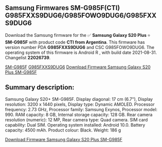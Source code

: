 <h2>Samsung Firmwares SM-G985F(CTI) G985FXXS9DUG6/G985FOWO9DUG6/G985FXXS9DUG6</h2>
Download the Samsung firmware for the ✅ <strong>Samsung Galaxy S20 Plus </strong> ⭐ <strong>SM-G985F</strong> with product code <strong>CTI</strong> <strong> from Argentina</strong>. This firmware has version number PDA <strong>G985FXXS9DUG6</strong> and CSC G985FOWO9DUG6. The operating system of this firmware is Android R , with build date 2021-08-31. Changelist <strong>22026739</strong>.


[SM-G985F](https://samfirm.shop/samsung/model/SM-G985F)
[G985FXXS9DUG6](https://samfirm.shop/samsung/pda/G985FXXS9DUG6)
[Download Firmware Samsung Galaxy S20 Plus SM-G985F](https://samfirm.shop/samsung/firmware/451540)
<h2>Summary description:</h2>
<p>Samsung Galaxy S20+ SM-G985F. Display diagonal: 17 cm (6.7"), Display resolution: 3200 x 1440 pixels, Display type: Dynamic AMOLED. Processor frequency: 2.73 GHz, Processor family: Samsung Exynos, Processor model: 990. RAM capacity: 8 GB, Internal storage capacity: 128 GB. Rear camera resolution (numeric): 12 MP, Rear camera type: Quad camera. SIM card capability: Dual SIM. Operating system installed: Android 10.0. Battery capacity: 4500 mAh. Product colour: Black. Weight: 186 g</p>


[Download Firmware Samsung Galaxy S20 Plus SM-G985F](https://samfirm.shop/samsung/firmware/451540)

